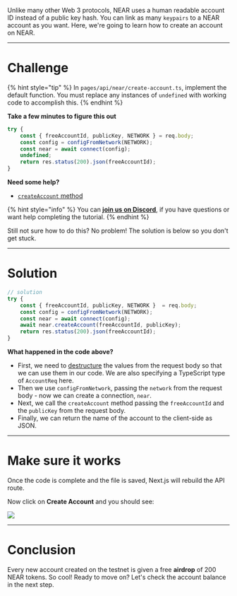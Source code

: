 Unlike many other Web 3 protocols, NEAR uses a human readable account ID instead of a public key hash. You can link as many `keypairs` to a NEAR account as you want. Here, we're going to learn how to create an account on NEAR.

---

# Challenge

{% hint style="tip" %}
In `pages/api/near/create-account.ts`, implement the default function. You must replace any instances of `undefined` with working code to accomplish this.
{% endhint %}

**Take a few minutes to figure this out**

```typescript
try {
    const { freeAccountId, publicKey, NETWORK } = req.body;
    const config = configFromNetwork(NETWORK);
    const near = await connect(config);
    undefined;
    return res.status(200).json(freeAccountId);
}
```

**Need some help?**

- [`createAccount` method](https://near.github.io/near-api-js/classes/near.near-1.html#createaccount)

{% hint style="info" %}
You can [**join us on Discord**](https://discord.gg/fszyM7K), if you have questions or want help completing the tutorial.
{% endhint %}

Still not sure how to do this? No problem! The solution is below so you don't get stuck.

---

# Solution

```typescript
// solution
try {
    const { freeAccountId, publicKey, NETWORK }  = req.body;
    const config = configFromNetwork(NETWORK);
    const near = await connect(config);
    await near.createAccount(freeAccountId, publicKey);
    return res.status(200).json(freeAccountId);
}
```

**What happened in the code above?**

- First, we need to [destructure](https://dmitripavlutin.com/javascript-object-destructuring/) the values from the request body so that we can use them in our code. We are also specifying a TypeScript type of `AccountReq` here.
- Then we use `configFromNetwork`, passing the `network` from the request body - now we can create a connection, `near`.
- Next, we call the `createAccount` method passing the `freeAccountId` and the `publicKey` from the request body.
- Finally, we can return the name of the account to the client-side as JSON.

---

# Make sure it works

Once the code is complete and the file is saved, Next.js will rebuild the API route.

Now click on **Create Account** and you should see:

![](../../../.gitbook/assets/pathways/near/near-account.gif)

---

# Conclusion

Every new account created on the testnet is given a free **airdrop** of 200 NEAR tokens. So cool!
Ready to move on? Let's check the account balance in the next step.
